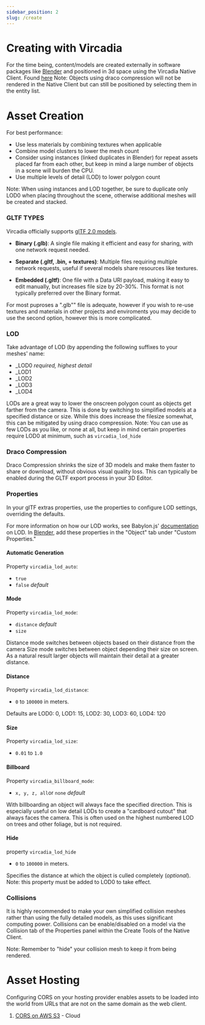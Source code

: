 ```yaml
---
sidebar_position: 2
slug: /create
---
```


# Creating with Vircadia

For the time being, content/models are created externally in software packages like [Blender](https://www.blender.org/) and positioned in 3d space using the Vircadia Native Client. Found [here](https://github.com/vircadia/vircadia-native-core/releases/download/2022.1.2/Vircadia-2022.1.2-6791899-Selene.exe)
Note: Objects using draco compression will not be rendered in the Native Client but can still be positioned by selecting them in the entity list.

# Asset Creation

For best performance:

* Use less materials by combining textures when applicable
* Combine model clusters to lower the mesh count
* Consider using instances (linked duplicates in Blender) for repeat assets placed far from each other, but keep in mind a large number of objects in a scene will burden the CPU.
* Use multiple levels of detail (LOD) to lower polygon count

Note: When using instances and LOD together, be sure to duplicate only LOD0 when placing throughout the scene, otherwise additional meshes will be created and stacked.

### GLTF TYPES

Vircadia officially supports [glTF 2.0 models](https://www.khronos.org/gltf/).

- **Binary (.glb)**: A single file making it efficient and easy for sharing, with one network request needed.

- **Separate (.gltf, .bin, + textures)**: Multiple files requiring multiple network requests, useful if several models share resources like textures.

- **Embedded (.gltf)**: One file with a Data URI payload, making it easy to edit manually, but increases file size by 20-30%. This format is not typically preferred over the Binary format.

For most puproses a ".glb"" file is adequate, however if you wish to re-use textures and materials in other projects and enviroments  you may decide to use the second option, however this is more complicated.

### LOD

Take advantage of LOD (by appending the following suffixes to your meshes' name:

* _LOD0 *required, highest detail*
* _LOD1
* _LOD2
* _LOD3
* _LOD4

LODs are a great way to lower the onscreen polygon count as objects get farther from the camera.  This is done by switching to simplified models at a specified distance or size. While this does increase the filesize somewhat, this can be mitigated by using draco compression.
Note: You can use as few LODs as you like, or none at all, but keep in mind certain properties require LOD0 at minimum, such as ``vircadia_lod_hide``

### Draco Compression

Draco Compression shrinks the size of 3D models and make them faster to share or download, without obvious visual quality loss. This can typically be enabled during the GLTF export process in your 3D Editor.

### Properties

In your glTF extras properties, use the properties to configure LOD settings, overriding the defaults.

For more information on how our LOD works, see Babylon.js' [documentation](https://doc.babylonjs.com/features/featuresDeepDive/mesh/LOD) on LOD.
In [Blender](https://www.blender.org/), add these properties in the "Object" tab under "Custom Properties."

#### Automatic Generation

Property `vircadia_lod_auto`:

* `true`
* `false` *default*

#### Mode

Property `vircadia_lod_mode`:

* `distance` *default*
* `size`

Distance mode switches between objects based on their distance from the camera
Size mode switches between object depending their size on screen. As a natural result larger objects will maintain their detail at a greater distance.

#### Distance

Property `vircadia_lod_distance`:

* `0` to `100000` in meters.

Defaults are LOD0: 0, LOD1: 15, LOD2: 30, LOD3: 60, LOD4: 120

#### Size

Property `vircadia_lod_size`:

* `0.01` to `1.0`

#### Billboard

Property `vircadia_billboard_mode`:

- `x, y, z, all`or `none` *default*

With billboarding an object will always face the specified direction. This is especially useful on low detail LODs to create a "cardboard cutout" that always faces the camera. This is often used on the highest numbered LOD on trees and other foliage, but is not required.

#### Hide

property  `vircadia_lod_hide`

- `0` to `100000` in meters.

Specifies the distance at which the object is culled completely (*optional*).
Note: this property must be added to LOD0 to take effect.

### Collisions

It is highly recommended to make your own simplified collision meshes rather than using the fully detailed models, as this uses significant computing power.  Collisions can be enable/disabled on a model via the Collision tab of the Properties panel within the Create Tools of the Native Client.

Note: Remember to "hide" your collision mesh to keep it from being rendered.

# Asset Hosting

Configuring CORS on your hosting provider enables assets to be loaded into the world from URLs that are not on the same domain as the web client.

1. [CORS on AWS S3](https://www.dynatrace.com/support/help/setup-and-configuration/setup-on-cloud-platforms/amazon-web-services/set-up-cors-in-amazon-s3) - Cloud
